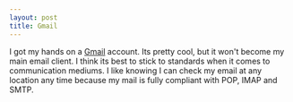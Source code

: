 ```yaml
--- 
layout: post
title: Gmail
---
```

I got my hands on a <a href="http://gmail.google.com/">Gmail</a> account. Its pretty cool, but it won't become my main email client. I think its best to stick to standards when it comes to communication mediums. I like knowing I can check my email at any location any time because my mail is fully compliant with POP, IMAP and SMTP.
